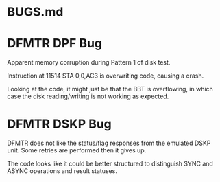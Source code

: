BUGS.md
=======

# DFMTR DPF Bug

Apparent memory corruption during Pattern 1 of disk test.

Instruction at 11514 STA 0,0,AC3 is overwriting code, causing a crash.

Looking at the code, it might just be that the BBT is overflowing, in which case the disk reading/writing is not working
as expected.


# DFMTR DSKP Bug

DFMTR does not like the status/flag responses from the emulated DSKP unit. Some retries are performed then 
it gives up.

The code looks like it could be better structured to distinguish SYNC and ASYNC operations and result statuses.

